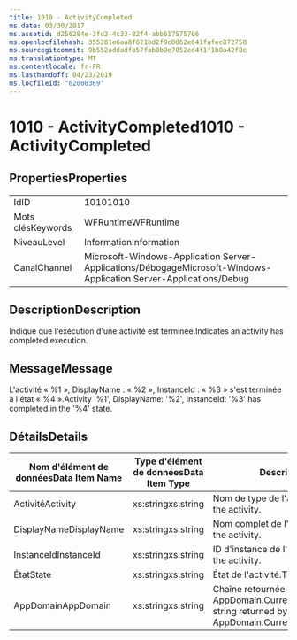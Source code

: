 ```yaml
---
title: 1010 - ActivityCompleted
ms.date: 03/30/2017
ms.assetid: d256284e-3fd2-4c33-82f4-abb617575706
ms.openlocfilehash: 355281e6aa8f621bd2f9c0862e641fafec872750
ms.sourcegitcommit: 9b552addadfb57fab0b9e7852ed4f1f1b8a42f8e
ms.translationtype: MT
ms.contentlocale: fr-FR
ms.lasthandoff: 04/23/2019
ms.locfileid: "62008369"
---
```

# <a name="1010---activitycompleted"></a><span data-ttu-id="10de0-102">1010 - ActivityCompleted</span><span class="sxs-lookup"><span data-stu-id="10de0-102">1010 - ActivityCompleted</span></span>
## <a name="properties"></a><span data-ttu-id="10de0-103">Properties</span><span class="sxs-lookup"><span data-stu-id="10de0-103">Properties</span></span>  
  
|||  
|-|-|  
|<span data-ttu-id="10de0-104">Id</span><span class="sxs-lookup"><span data-stu-id="10de0-104">ID</span></span>|<span data-ttu-id="10de0-105">1010</span><span class="sxs-lookup"><span data-stu-id="10de0-105">1010</span></span>|  
|<span data-ttu-id="10de0-106">Mots clés</span><span class="sxs-lookup"><span data-stu-id="10de0-106">Keywords</span></span>|<span data-ttu-id="10de0-107">WFRuntime</span><span class="sxs-lookup"><span data-stu-id="10de0-107">WFRuntime</span></span>|  
|<span data-ttu-id="10de0-108">Niveau</span><span class="sxs-lookup"><span data-stu-id="10de0-108">Level</span></span>|<span data-ttu-id="10de0-109">Information</span><span class="sxs-lookup"><span data-stu-id="10de0-109">Information</span></span>|  
|<span data-ttu-id="10de0-110">Canal</span><span class="sxs-lookup"><span data-stu-id="10de0-110">Channel</span></span>|<span data-ttu-id="10de0-111">Microsoft-Windows-Application Server-Applications/Débogage</span><span class="sxs-lookup"><span data-stu-id="10de0-111">Microsoft-Windows-Application Server-Applications/Debug</span></span>|  
  
## <a name="description"></a><span data-ttu-id="10de0-112">Description</span><span class="sxs-lookup"><span data-stu-id="10de0-112">Description</span></span>  
 <span data-ttu-id="10de0-113">Indique que l'exécution d'une activité est terminée.</span><span class="sxs-lookup"><span data-stu-id="10de0-113">Indicates an activity has completed execution.</span></span>  
  
## <a name="message"></a><span data-ttu-id="10de0-114">Message</span><span class="sxs-lookup"><span data-stu-id="10de0-114">Message</span></span>  
 <span data-ttu-id="10de0-115">L'activité « %1 », DisplayName : « %2 », InstanceId : « %3 » s'est terminée à l'état « %4 ».</span><span class="sxs-lookup"><span data-stu-id="10de0-115">Activity '%1', DisplayName: '%2', InstanceId: '%3' has completed in the '%4' state.</span></span>  
  
## <a name="details"></a><span data-ttu-id="10de0-116">Détails</span><span class="sxs-lookup"><span data-stu-id="10de0-116">Details</span></span>  
  
|<span data-ttu-id="10de0-117">Nom d'élément de données</span><span class="sxs-lookup"><span data-stu-id="10de0-117">Data Item Name</span></span>|<span data-ttu-id="10de0-118">Type d'élément de données</span><span class="sxs-lookup"><span data-stu-id="10de0-118">Data Item Type</span></span>|<span data-ttu-id="10de0-119">Description</span><span class="sxs-lookup"><span data-stu-id="10de0-119">Description</span></span>|  
|--------------------|--------------------|-----------------|  
|<span data-ttu-id="10de0-120">Activité</span><span class="sxs-lookup"><span data-stu-id="10de0-120">Activity</span></span>|<span data-ttu-id="10de0-121">xs:string</span><span class="sxs-lookup"><span data-stu-id="10de0-121">xs:string</span></span>|<span data-ttu-id="10de0-122">Nom de type de l'activité.</span><span class="sxs-lookup"><span data-stu-id="10de0-122">The type name of the activity.</span></span>|  
|<span data-ttu-id="10de0-123">DisplayName</span><span class="sxs-lookup"><span data-stu-id="10de0-123">DisplayName</span></span>|<span data-ttu-id="10de0-124">xs:string</span><span class="sxs-lookup"><span data-stu-id="10de0-124">xs:string</span></span>|<span data-ttu-id="10de0-125">Nom complet de l'activité.</span><span class="sxs-lookup"><span data-stu-id="10de0-125">The display name of the activity.</span></span>|  
|<span data-ttu-id="10de0-126">InstanceId</span><span class="sxs-lookup"><span data-stu-id="10de0-126">InstanceId</span></span>|<span data-ttu-id="10de0-127">xs:string</span><span class="sxs-lookup"><span data-stu-id="10de0-127">xs:string</span></span>|<span data-ttu-id="10de0-128">ID d'instance de l'activité.</span><span class="sxs-lookup"><span data-stu-id="10de0-128">The instance id of the activity.</span></span>|  
|<span data-ttu-id="10de0-129">État</span><span class="sxs-lookup"><span data-stu-id="10de0-129">State</span></span>|<span data-ttu-id="10de0-130">xs:string</span><span class="sxs-lookup"><span data-stu-id="10de0-130">xs:string</span></span>|<span data-ttu-id="10de0-131">État de l'activité.</span><span class="sxs-lookup"><span data-stu-id="10de0-131">The state of the activity.</span></span>|  
|<span data-ttu-id="10de0-132">AppDomain</span><span class="sxs-lookup"><span data-stu-id="10de0-132">AppDomain</span></span>|<span data-ttu-id="10de0-133">xs:string</span><span class="sxs-lookup"><span data-stu-id="10de0-133">xs:string</span></span>|<span data-ttu-id="10de0-134">Chaîne retournée par AppDomain.CurrentDomain.FriendlyName.</span><span class="sxs-lookup"><span data-stu-id="10de0-134">The string returned by AppDomain.CurrentDomain.FriendlyName.</span></span>|
